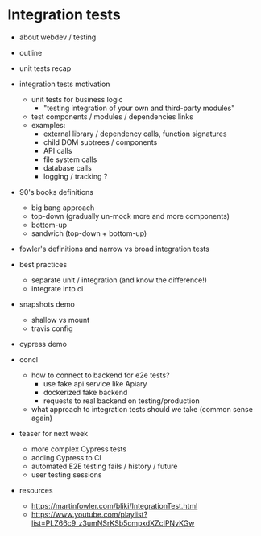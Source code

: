 # Integration tests

- about webdev / testing
- outline
- unit tests recap

- integration tests motivation
  - unit tests for business logic
    - "testing integration of your own and third-party modules"
  - test components / modules / dependencies links
  - examples:
    - external library / dependency calls, function signatures
    - child DOM subtrees / components
    - API calls
    - file system calls
    - database calls
    - logging / tracking ?

- 90's books definitions
  - big bang approach
  - top-down (gradually un-mock more and more components)
  - bottom-up
  - sandwich (top-down + bottom-up)

- fowler's definitions and narrow vs broad integration tests

- best practices
  - separate unit / integration (and know the difference!)
  - integrate into ci

- snapshots demo
  - shallow vs mount
  - travis config

- cypress demo


- concl
  - how to connect to backend for e2e tests?
    - use fake api service like Apiary
    - dockerized fake backend
    - requests to real backend on testing/production
  - what approach to integration tests should we take (common sense again)

- teaser for next week
  - more complex Cypress tests
  - adding Cypress to CI
  - automated E2E testing fails / history / future
  - user testing sessions

- resources
  - https://martinfowler.com/bliki/IntegrationTest.html
  - https://www.youtube.com/playlist?list=PLZ66c9_z3umNSrKSb5cmpxdXZcIPNvKGw